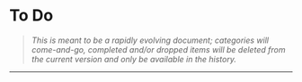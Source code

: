 To Do
=====
> _This is meant to be a rapidly evolving document; categories will come-and-go, completed and/or dropped items will be deleted from the current version and only be available in the history._

---

